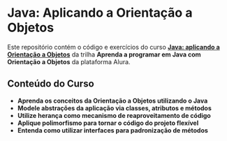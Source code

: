 # Java: Aplicando a Orientação a Objetos

Este repositório contém o código e exercícios do curso **[Java: aplicando a Orientação a Objetos](https://cursos.alura.com.br/course/java-aplicando-orientacao-objetos)** da trilha **Aprenda a programar em Java com Orientação a Objetos** da plataforma Alura.  

## Conteúdo do Curso

- **Aprenda os conceitos da Orientação a Objetos utilizando o Java**
- **Modele abstrações da aplicação via classes, atributos e métodos**
- **Utilize herança como mecanismo de reaproveitamento de código**
- **Aplique polimorfismo para tornar o código do projeto flexível**
- **Entenda como utilizar interfaces para padronização de métodos**
